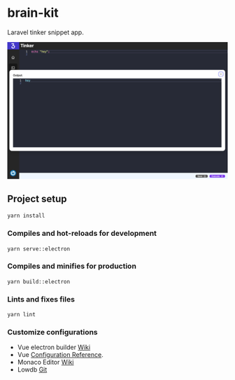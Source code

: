 # brain-kit
Laravel tinker snippet app.

![screenshot](public/screenshot.png?raw=true "Screenshot")


## Project setup
```
yarn install
```

### Compiles and hot-reloads for development
```
yarn serve::electron
```

### Compiles and minifies for production
```
yarn build::electron
```

### Lints and fixes files
```
yarn lint
```

### Customize configurations

- Vue electron builder [Wiki](https://nklayman.github.io/vue-cli-plugin-electron-builder/)
- Vue [Configuration Reference](https://cli.vuejs.org/config/).
- Monaco Editor [Wiki](https://microsoft.github.io/monaco-editor/)
- Lowdb [Git](https://github.com/typicode/lowdb)

